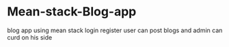 # Mean-stack-Blog-app
blog app using mean stack login register user can post blogs and admin can curd on his side
